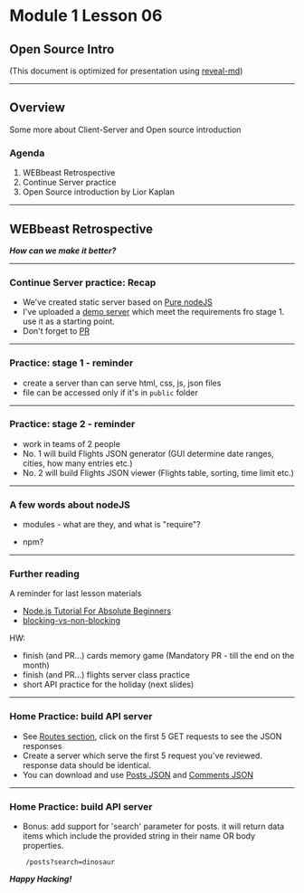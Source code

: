 # Module 1 Lesson 06
## Open Source Intro 
(This document is optimized for presentation using [reveal-md](https://github.com/webpro/reveal-md))

---

## Overview
Some more about Client-Server and Open source introduction 

### Agenda

1. WEBbeast Retrospective
2. Continue Server practice
3. Open Source introduction by Lior Kaplan 

---

## WEBbeast Retrospective

***How can we make it better?***

---

### Continue Server practice: Recap
- We've created static server based on [Pure nodeJS](https://developer.mozilla.org/en-US/docs/Learn/Server-side/Node_server_without_framework)
- I've uploaded a [demo server](https://github.com/WEBbeast2018/class-practice/tree/master/m1.lesson5_6.flights-server-stage1) which meet the requirements fro stage 1. use it as a starting point.
- Don't forget to [PR](https://github.com/WEBbeast2018/class-practice/tree/master/m1.lesson5_6.flights-server-stage2) 

---


### Practice: stage 1 - reminder
- create a server than can serve html, css, js, json files
- file can be accessed only if it's in `public` folder


---

### Practice: stage 2 - reminder
- work in teams of 2 people
- No. 1 will build Flights JSON generator (GUI determine date ranges, cities, how many entries etc.)
- No. 2 will build Flights JSON viewer (Flights table, sorting, time limit etc.)

---


### A few words about nodeJS
- modules - what are they, and what is "require"?
<!-- .element: class="fragment" -->

- npm?
<!-- .element: class="fragment" -->

---

### Further reading
A reminder for last lesson materials
* [Node.js Tutorial For Absolute Beginners](https://www.youtube.com/watch?v=U8XF6AFGqlc)
* [blocking-vs-non-blocking](https://nodejs.org/en/docs/guides/blocking-vs-non-blocking/)

HW:
* finish  (and PR...) cards memory game (Mandatory PR - till the end on the month)
* finish (and PR...) flights server class practice
* short API practice for the holiday (next slides)

---

### Home Practice: build API server
* See [Routes section](https://jsonplaceholder.typicode.com/), click on the first 5 GET requests to see the JSON responses
* Create a server which serve the first 5 request you've reviewed. response data should be identical.
* You can download and use [Posts JSON](https://jsonplaceholder.typicode.com/posts) and [Comments JSON](https://jsonplaceholder.typicode.com/comments)

---

### Home Practice: build API server

* Bonus: add support for 'search' parameter for posts. it will return data items which include the provided string in their name OR body properties.
```
   	/posts?search=dinosaur
```
***Happy Hacking!***